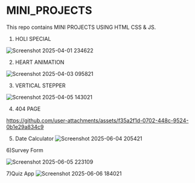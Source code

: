 # MINI_PROJECTS
This repo contains MINI PROJECTS USING HTML CSS &amp; JS.

1) HOLI SPECIAL

![Screenshot 2025-04-01 234622](https://github.com/user-attachments/assets/c218305f-1179-496f-948f-939a6d67c486)

2) HEART ANIMATION

 ![Screenshot 2025-04-03 095821](https://github.com/user-attachments/assets/32b92db5-07ac-4931-84f5-bf6b03716234)

3) VERTICAL STEPPER
   
![Screenshot 2025-04-05 143021](https://github.com/user-attachments/assets/0974cbc1-00ec-49c0-8ac2-b01edb7fa992)

4) 404 PAGE

https://github.com/user-attachments/assets/f35a2f1d-0702-448c-9524-0b1e29a834c9


5) Date Calculator
![Screenshot 2025-06-04 205421](https://github.com/user-attachments/assets/bfd41f6e-330b-4e1e-8d45-5660175e151c)

6)Survey Form

![Screenshot 2025-06-05 223109](https://github.com/user-attachments/assets/78bd810e-0670-4a1e-ae22-89f6b815d993)
  
7)Quiz App
![Screenshot 2025-06-06 184021](https://github.com/user-attachments/assets/92e137e8-cb2f-4cf2-8360-070a85721bb0)

